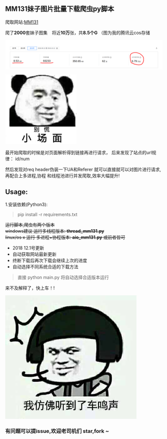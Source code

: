 ## MM131妹子图片批量下载爬虫py脚本

爬取网站:[MM131](http://mm131.com)

爬了**2000**套妹子图集　将近**10万**张，共**8.5个G**  （图为我的腾讯云cos存储

![](images/mm131_number.png)

![](images/biehuang1.jpeg)

最开始爬取的时候是对页面解析得到链接再进行请求，
后来发现了站点的url规律：
id/num

然后发现对req header伪装一下UA和Referer 就可以直接就可以对图片进行请求,
再配合上多进程,协程 和线程池进行并发爬取,效率大幅提升!

## Usage:
1.安装依赖(Python3):
> pip install -r requirements.txt

~~运行脚本,爬虫有两个版本~~<br>
~~windows建议 运行多线程版本: **thread_mm131.py**~~<br>
~~linux/os x 运行 多进程+协程版本: **aio_mm131.py** 或前者皆可~~

- 2018 12.1号更新 <br>
- 自动获取网站最新更新
- 终断下载后再次下载会继续上次的进度
- 自动选择不同系统合适的下载方法
> 直接 python main.py  将自动选择合适版本运行  

来不及解释了，快上车！!


![](images/www.jpg)


### 有问题可以提issue,欢迎老司机们 star,fork ~